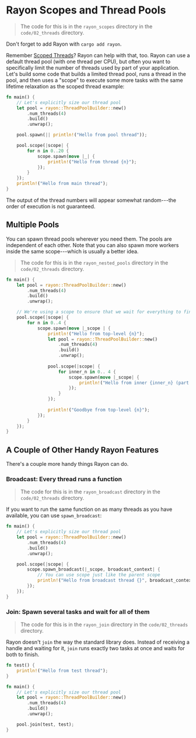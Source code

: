 # Rayon Scopes and Thread Pools

> The code for this is in the `rayon_scopes` directory in the `code/02_threads` directory.

Don't forget to add Rayon with `cargo add rayon`.

Remember [Scoped Threads](./ScopedThreads.md)? Rayon can help with that, too. Rayon can use a default thread pool (with one thread per CPU), but often you want to specifically limit the number of threads used by part of your application. Let's build some code that builds a limited thread pool, runs a thread in the pool, and then uses a "scope" to execute some more tasks with the same lifetime relaxation as the scoped thread example:

```rust
fn main() {
    // Let's explicitly size our thread pool
    let pool = rayon::ThreadPoolBuilder::new()
        .num_threads(4)
        .build()
        .unwrap();

    pool.spawn(|| println!("Hello from pool thread"));

    pool.scope(|scope| {
        for n in 0..20 {
            scope.spawn(move |_| {
                println!("Hello from thread {n}");
            });
        }
    });
    println!("Hello from main thread");
}
```

The output of the thread numbers will appear somewhat random---the order of execution is not guaranteed.

## Multiple Pools

You can spawn thread pools wherever you need them. The pools are independent of each other. Note that you can also spawn more workers inside the same scope---which is usually a better idea.

> The code for this is in the `rayon_nested_pools` directory in the `code/02_threads` directory.

```rust
fn main() {
    let pool = rayon::ThreadPoolBuilder::new()
        .num_threads(4)
        .build()
        .unwrap();

    // We're using a scope to ensure that we wait for everything to finish
    pool.scope(|scope| {
        for n in 0..4 {
            scope.spawn(move |_scope | {
                println!("Hello from top-level {n}");
                let pool = rayon::ThreadPoolBuilder::new()
                    .num_threads(4)
                    .build()
                    .unwrap();
                
                pool.scope(|scope| {
                    for inner_n in 0.. 4 {
                        scope.spawn(move |_scope| {
                            println!("Hello from inner {inner_n} (part of {n})");
                        });
                    }
                });
                
                println!("Goodbye from top-level {n}");
            });
        }
    });
}
```

## A Couple of Other Handy Rayon Features

There's a couple more handy things Rayon can do.

### Broadcast: Every thread runs a function

> The code for this is in the `rayon_broadcast` directory in the `code/02_threads` directory.

If you want to run the same function on as many threads as you have available, you can use `spawn_broadcast`:

```rust
fn main() {
    // Let's explicitly size our thread pool
    let pool = rayon::ThreadPoolBuilder::new()
        .num_threads(4)
        .build()
        .unwrap();

    pool.scope(|scope| {
        scope.spawn_broadcast(|_scope, broadcast_context| {
            // You can use scope just like the parent scope
            println!("Hello from broadcast thread {}", broadcast_context.index());
        });
    });
}
```

### Join: Spawn several tasks and wait for all of them

> The code for this is in the `rayon_join` directory in the `code/02_threads` directory.

Rayon doesn't `join` the way the standard library does. Instead of receiving a handle and waiting for it, `join` runs exactly two tasks at once and waits for both to finish.

```rust
fn test() {
    println!("Hello from test thread");
}

fn main() {
    // Let's explicitly size our thread pool
    let pool = rayon::ThreadPoolBuilder::new()
        .num_threads(4)
        .build()
        .unwrap();

    pool.join(test, test);
}
```